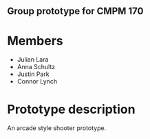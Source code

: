 ## Group prototype for CMPM 170

# Members
- Julian Lara  
- Anna Schultz  
- Justin Park  
- Connor Lynch

# Prototype description
An arcade style shooter prototype.